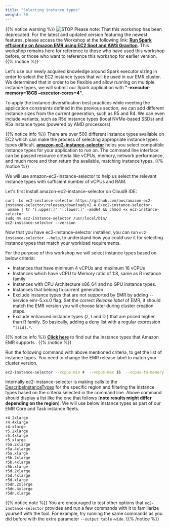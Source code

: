 ```yaml
---
title: "Selecting instance types"
weight: 50
---
```



{{% notice warning %}}
![STOP](../../images/stop_small.png)
Please note: That this workshop has been deprecated. For the latest and updated version featuring the newest features, please access the Workshop at the following link: **[Run Spark efficiently on Amazon EMR using EC2 Spot and AWS Graviton](https://catalog.us-east-1.prod.workshops.aws/workshops/d04d8f89-c205-4d1d-81f2-d4d7f7d664c8/en-US)**.
This workshop remains here for reference to those who have used this workshop before, or those who want to reference this workshop for earlier version.
{{% /notice %}}



Let's use our newly acquired knowledge around Spark executor sizing in order to select the EC2 instance types that will be used in our EMR cluster. We determined that in order to be flexible and allow running on multiple instance types, we will submit our Spark application with **"–executor-memory=18GB –executor-cores=4"**.

To apply the instance diversification best practices while meeting the application constraints defined in the previous section, we can add different instance sizes from the current generation, such as R5 and R4. We can even include variants, such as R5d instance types (local NVMe-based SSDs) and R5a instance types (powered by AMD processors).

{{% notice info %}}
There are over 500 different instance types available on EC2 which can make the process of selecting appropriate instance types types difficult. **[amazon-ec2-instance-selector](https://github.com/aws/amazon-ec2-instance-selector)** helps you select compatible instance types for your application to run on. The command line interface can be passed resource criteria like vCPUs, memory, network performance, and much more and then return the available, matching instance types.
{{% /notice %}}

We will use amazon-ec2-instance-selector to help us select the relevant instance
types with sufficient number of vCPUs and RAM.

Let's first install amazon-ec2-instance-selector on Cloud9 IDE:

```
curl -Lo ec2-instance-selector https://github.com/aws/amazon-ec2-instance-selector/releases/download/v2.4.0/ec2-instance-selector-`uname | tr '[:upper:]' '[:lower:]'`-amd64 && chmod +x ec2-instance-selector
sudo mv ec2-instance-selector /usr/local/bin/
ec2-instance-selector --version
```

Now that you have ec2-instance-selector installed, you can run `ec2-instance-selector --help`, to understand how you could use it for selecting instance types that match your workload requirements.

For the purpose of this workshop we will select instance types based on below criteria:

 * Instances that have minimum 4 vCPUs and maximum 16 vCPUs  
 * Instances which have vCPU to Memory ratio of 1:8, same as R instance family  
 * Instances with CPU Architecture x86_64 and no GPU instance types.  
 * Instances that belong to current generation  
 * Exclude instance types that are not supported by EMR by adding --service emr-5.xx.0 flag. Set the correct *Release label* of EMR, it should match the EMR version you will choose later during cluster creation steps. 
 * Exclude enhanced instance types (z, I and D ) that are priced higher than R family. So basically, adding a deny list with a regular expression `^[zid].*`.

{{% notice info %}}
**[Click here](https://docs.aws.amazon.com/emr/latest/ManagementGuide/emr-supported-instance-types.html)** to find out the instance types that Amazon EMR supports .
{{% /notice %}}

Run the following command with above mentioned criteria, to get the list of instance types. You need to change the EMR release label to match your cluster version.

```bash
ec2-instance-selector --vcpus-min 4  --vcpus-max 16  --vcpus-to-memory-ratio 1:8 --cpu-architecture x86_64 --current-generation --gpus 0 --service emr-5.36.0 --deny-list '^[zid].*'
```

Internally ec2-instance-selector is making calls to the [DescribeInstanceTypes](https://docs.aws.amazon.com/AWSEC2/latest/APIReference/API_DescribeInstanceTypes.html) for the specific region and filtering
the instance types based on the criteria selected in the command line. Above command should display a list like the one that follows (**note results might differ depending on the region**). We will use below instance types as part of our EMR Core and Task instance fleets.

```
r4.2xlarge
r4.4xlarge
r4.xlarge
r5.2xlarge
r5.4xlarge
r5.xlarge
r5a.2xlarge
r5a.4xlarge
r5a.xlarge
r5b.2xlarge
r5b.4xlarge
r5b.xlarge
r5d.2xlarge
r5d.4xlarge
r5d.xlarge
r5dn.2xlarge
r5dn.4xlarge
r5dn.xlarge     
```

{{% notice note %}}
You are encouraged to test other options that `ec2-instance-selector` provides and run a few commands with it to familiarize yourself with the tool.
For example, try running the same commands as you did before with the extra parameter `--output table-wide`.
{{% /notice %}}
